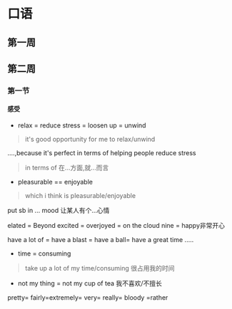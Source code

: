 # 口语  
## 第一周  
## 第二周  
### 第一节  
#### 感受  
- relax = reduce stress = loosen up = unwind  
> it's good opportunity for me to relax/unwind  

....,because it's perfect in terms of helping people reduce stress  
>in terms of 在...方面,就...而言  

- pleasurable == enjoyable  
> which i think is pleasurable/enjoyable  

put sb in ... mood 让某人有个...心情  

elated = Beyond excited = overjoyed = on the cloud nine = happy非常开心  

have a lot of = have a blast = have a ball= have a great time .....  

- time = consuming  
> take up a lot of my time/consuming 很占用我的时间  

- not my thing = not my cup of tea 我不喜欢/不擅长  

pretty= fairly=extremely= very= really= bloody =rather

